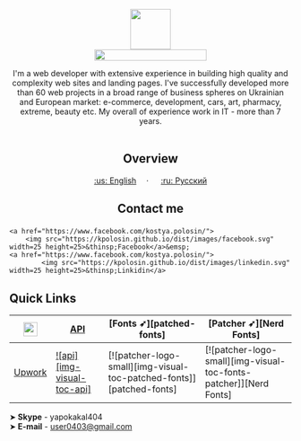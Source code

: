 <p align="center">
  <a href="https://kpolosin.github.io/">
    <img src="https://kpolosin.github.io/dist/images/small-logo.svg" width=72 height=72>
    <br>
    <img src="https://kpolosin.github.io/dist/images/name-logo.svg" width=200 height=20>
  </a>


<p align="center">
    I'm a web developer with extensive experience in building high quality and complexity web sites and landing pages. I've successfully developed more than 60 web projects in a broad range of business spheres on Ukrainian and European market: e-commerce, development, cars, art, pharmacy, extreme, beauty etc.
    My overall of experience work in IT - more than 7 years.
    <br><br>
    <h2 align="center"><strong>Overview</strong></h2>
  </p>
</p>

<p align="center">
    <a href="https://kpolosin.github.io">:us: English</a>&emsp; &middot; &emsp;
    <a href="https://kpolosin.github.io/rus/index.html">:ru: Русский</a>
</p>

<h2><p align="center">Contact me</p></h2>


    <a href="https://www.facebook.com/kostya.polosin/">
        <img src="https://kpolosin.github.io/dist/images/facebook.svg" width=25 height=25>&thinsp;Facebook</a>&emsp;
    <a href="https://www.facebook.com/kostya.polosin/">
            <img src="https://kpolosin.github.io/dist/images/linkedin.svg" width=25 height=25>&thinsp;Linkidin</a>            

Quick Links
-----------
<p align="center">

| <img src="https://kpolosin.github.io/dist/images/upwork.svg" width=25 height=25>| **[API](#api)** | **[Fonts ➶][patched-fonts]** | **[Patcher ➶][Nerd Fonts]** |
|--------------------------------|-----------------|------------------------------|-----------------------------|
| <a href="https://www.upwork.com/o/profiles/users/_~013f4766f5942a8a0c/">Upwork</a> | [![api][img-visual-toc-api]](#api) | [![patcher-logo-small][img-visual-toc-patched-fonts]][patched-fonts] | [![patcher-logo-small][img-visual-toc-fonts-patcher]][Nerd Fonts] |

<p>

➤<b> Skype</b> - yapokakal404<br>
➤<b> E-mail</b> - user0403@gmail.com<br>


 